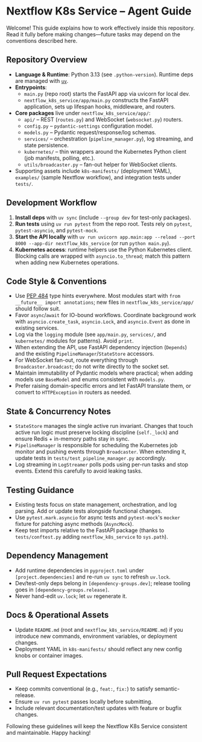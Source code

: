 # Nextflow K8s Service – Agent Guide

Welcome! This guide explains how to work effectively inside this repository. Read it fully before making
changes—future tasks may depend on the conventions described here.

## Repository Overview
- **Language & Runtime**: Python 3.13 (see `.python-version`). Runtime deps are managed with [`uv`](https://github.com/astral-sh/uv).
- **Entrypoints**:
  - `main.py` (repo root) starts the FastAPI app via uvicorn for local dev.
  - `nextflow_k8s_service/app/main.py` constructs the FastAPI application, sets up lifespan hooks, middleware, and routers.
- **Core packages** live under `nextflow_k8s_service/app/`:
  - `api/` – REST (`routes.py`) and WebSocket (`websocket.py`) routers.
  - `config.py` – `pydantic-settings` configuration model.
  - `models.py` – Pydantic request/response/log schemas.
  - `services/` – orchestration (`pipeline_manager.py`), log streaming, and state persistence.
  - `kubernetes/` – thin wrappers around the Kubernetes Python client (job manifests, polling, etc.).
  - `utils/broadcaster.py` – fan-out helper for WebSocket clients.
- Supporting assets include `k8s-manifests/` (deployment YAML), `examples/` (sample Nextflow workflow), and integration tests under `tests/`.

## Development Workflow
1. **Install deps** with `uv sync` (include `--group dev` for test-only packages).
2. **Run tests** using `uv run pytest` from the repo root. Tests rely on `pytest`, `pytest-asyncio`, and `pytest-mock`.
3. **Start the API locally** with `uv run uvicorn app.main:app --reload --port 8000 --app-dir nextflow_k8s_service` (or run `python main.py`).
4. **Kubernetes access**: runtime helpers use the Python Kubernetes client. Blocking calls are wrapped with `asyncio.to_thread`; match this pattern when adding new Kubernetes operations.

## Code Style & Conventions
- Use [PEP 484](https://www.python.org/dev/peps/pep-0484/) type hints everywhere. Most modules start with `from __future__ import annotations`; new files in `nextflow_k8s_service/app/` should follow suit.
- Favor `async`/`await` for IO-bound workflows. Coordinate background work with `asyncio.create_task`, `asyncio.Lock`, and `asyncio.Event` as done in existing services.
- Log via the `logging` module (see `app/main.py`, `services/`, and `kubernetes/` modules for patterns). Avoid `print`.
- When extending the API, use FastAPI dependency injection (`Depends`) and the existing `PipelineManager`/`StateStore` accessors.
- For WebSocket fan-out, route everything through `Broadcaster.broadcast`; do not write directly to the socket set.
- Maintain immutability of Pydantic models where practical; when adding models use `BaseModel` and enums consistent with `models.py`.
- Prefer raising domain-specific errors and let FastAPI translate them, or convert to `HTTPException` in routers as needed.

## State & Concurrency Notes
- `StateStore` manages the single active run invariant. Changes that touch active run logic must preserve locking discipline (`self._lock`) and ensure Redis + in-memory paths stay in sync.
- `PipelineManager` is responsible for scheduling the Kubernetes job monitor and pushing events through `Broadcaster`. When extending it, update tests in `tests/test_pipeline_manager.py` accordingly.
- Log streaming in `LogStreamer` polls pods using per-run tasks and stop events. Extend this carefully to avoid leaking tasks.

## Testing Guidance
- Existing tests focus on state management, orchestration, and log parsing. Add or update tests alongside functional changes.
- Use `pytest.mark.asyncio` for async tests and `pytest-mock`'s `mocker` fixture for patching async methods (`AsyncMock`).
- Keep test imports relative to the FastAPI package (thanks to `tests/conftest.py` adding `nextflow_k8s_service` to `sys.path`).

## Dependency Management
- Add runtime dependencies in `pyproject.toml` under `[project.dependencies]` and re-run `uv sync` to refresh `uv.lock`.
- Dev/test-only deps belong in `[dependency-groups.dev]`; release tooling goes in `[dependency-groups.release]`.
- Never hand-edit `uv.lock`; let `uv` regenerate it.

## Docs & Operational Assets
- Update `README.md` (root and `nextflow_k8s_service/README.md`) if you introduce new commands, environment variables, or deployment changes.
- Deployment YAML in `k8s-manifests/` should reflect any new config knobs or container images.

## Pull Request Expectations
- Keep commits conventional (e.g., `feat:`, `fix:`) to satisfy semantic-release.
- Ensure `uv run pytest` passes locally before submitting.
- Include relevant documentation/test updates with feature or bugfix changes.

Following these guidelines will keep the Nextflow K8s Service consistent and maintainable. Happy hacking!
